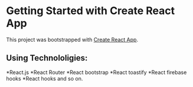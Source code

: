 # Getting Started with Create React App

This project was bootstrapped with [Create React App](https://github.com/facebook/create-react-app).

## Using Technololigies:

*React.js
*React Router
*React bootstrap
*React toastify
*React firebase hooks
*React hooks and so on.
